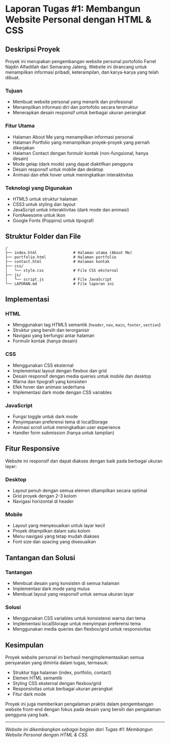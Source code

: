 # Laporan Tugas #1: Membangun Website Personal dengan HTML & CSS

## Deskripsi Proyek

Proyek ini merupakan pengembangan website personal portofolio Farrel Najdin Alfadillah dari Semarang Jateng. Website ini dirancang untuk menampilkan informasi pribadi, keterampilan, dan karya-karya yang telah dibuat.

### Tujuan
- Membuat website personal yang menarik dan profesional
- Menampilkan informasi diri dan portofolio secara terstruktur
- Menerapkan desain responsif untuk berbagai ukuran perangkat

### Fitur Utama
- Halaman About Me yang menampilkan informasi personal
- Halaman Portfolio yang menampilkan proyek-proyek yang pernah dikerjakan
- Halaman Contact dengan formulir kontak (non-fungsional, hanya desain)
- Mode gelap (dark mode) yang dapat diaktifkan pengguna
- Desain responsif untuk mobile dan desktop
- Animasi dan efek hover untuk meningkatkan interaktivitas

### Teknologi yang Digunakan
- HTML5 untuk struktur halaman
- CSS3 untuk styling dan layout
- JavaScript untuk interaktivitas (dark mode dan animasi)
- FontAwesome untuk ikon
- Google Fonts (Poppins) untuk tipografi

## Struktur Folder dan File

```
/
├── index.html                # Halaman utama (About Me)
├── portfolio.html            # Halaman portfolio
├── contact.html              # Halaman kontak
├── css/
│   └── style.css             # File CSS eksternal
├── js/
│   └── script.js             # File JavaScript
└── LAPORAN.md                # File laporan ini
```

## Implementasi

### HTML
- Menggunakan tag HTML5 semantik (`header`, `nav`, `main`, `footer`, `section`)
- Struktur yang bersih dan terorganisir
- Navigasi yang berfungsi antar halaman
- Formulir kontak (hanya desain)

### CSS
- Menggunakan CSS eksternal
- Implementasi layout dengan flexbox dan grid
- Desain responsif dengan media queries untuk mobile dan desktop
- Warna dan tipografi yang konsisten
- Efek hover dan animasi sederhana
- Implementasi dark mode dengan CSS variables

### JavaScript
- Fungsi toggle untuk dark mode
- Penyimpanan preferensi tema di localStorage
- Animasi scroll untuk meningkatkan user experience
- Handler form submission (hanya untuk tampilan)

## Fitur Responsive

Website ini responsif dan dapat diakses dengan baik pada berbagai ukuran layar:

### Desktop
- Layout penuh dengan semua elemen ditampilkan secara optimal
- Grid proyek dengan 2-3 kolom
- Navigasi horizontal di header

### Mobile
- Layout yang menyesuaikan untuk layar kecil
- Proyek ditampilkan dalam satu kolom
- Menu navigasi yang tetap mudah diakses
- Font size dan spacing yang disesuaikan

## Tantangan dan Solusi

### Tantangan
- Membuat desain yang konsisten di semua halaman
- Implementasi dark mode yang mulus
- Membuat layout yang responsif untuk semua ukuran layar

### Solusi
- Menggunakan CSS variables untuk konsistensi warna dan tema
- Implementasi localStorage untuk menyimpan preferensi tema
- Menggunakan media queries dan flexbox/grid untuk responsivitas

## Kesimpulan

Proyek website personal ini berhasil mengimplementasikan semua persyaratan yang diminta dalam tugas, termasuk:
- Struktur tiga halaman (index, portfolio, contact)
- Elemen HTML semantik
- Styling CSS eksternal dengan flexbox/grid
- Responsivitas untuk berbagai ukuran perangkat
- Fitur dark mode

Proyek ini juga memberikan pengalaman praktis dalam pengembangan website front-end dengan fokus pada desain yang bersih dan pengalaman pengguna yang baik.

---

*Website ini dikembangkan sebagai bagian dari Tugas #1: Membangun Website Personal dengan HTML & CSS.*
